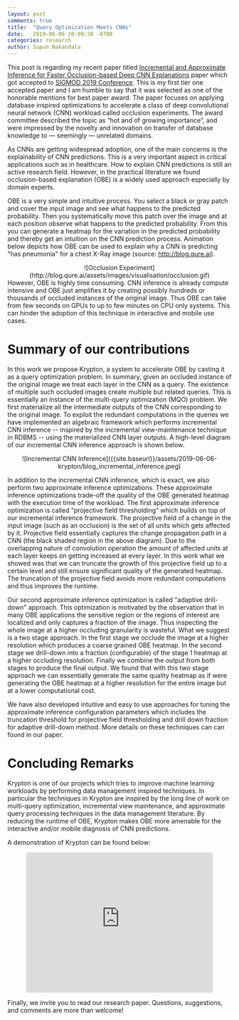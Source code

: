 ```yaml
---
layout: post
comments: true
title:  "Query Optimization Meets CNNs"
date:   2019-06-06 20:09:38 -0700
categories: research
author: Supun Nakandala
---
```


This post is regarding my recent paper titled [Incremental and Approximate Inference for Faster Occlusion-based Deep CNN Explanations](https://adalabucsd.github.io/krypton.html) paper which got accepted to [SIGMOD 2019 Conference](https://sigmod2019.org/). This is my first tier one accepted paper and I am humble to say that it was selected as one of the honorable mentions for best paper award. The paper focuses on applying database inspired optimizations to accelerate a class of deep convolutional neural network (CNN) workload called occlusion experiments. The award committee described the topic as “hot and of growing importance”, and were impressed by the novelty and innovation on transfer of database knowledge to — seemingly — unrelated domains.

As CNNs are getting widespread adoption, one of the main concerns is the explainability of CNN predictions. This is a very important aspect in critical applications such as in healthcare. How to explain CNN predictions is still an active research field. However, in the practical literature we found occlusion-based explanation (OBE) is a widely used approach especially by domain experts.

OBE is a very simple and intuitive process. You select a black or gray patch and cover the input image and see what happens to the predicted probability. Then you systematically move this patch over the image and at each position observe what happens to the predicted probability. From this you can generate a heatmap for the variation in the predicted probability and thereby get an intuition on the CNN prediction process. Animation below depicts how OBE can be used to explain why a CNN is predicting "has pneumonia" for a chest X-Ray image (source: http://blog.qure.ai).
<div align="center" markdown="1">
![Occlusion Experiment](http://blog.qure.ai/assets/images/visualisation/occlusion.gif)
</div>
However, OBE is highly time consuming. CNN inference is already compute intensive and OBE just amplifies it by creating possibly hundreds or thousands of occluded instances of the original image. Thus OBE can take from few seconds on GPUs to up to few minutes on CPU only systems. This can hinder the adoption of this technique in interactive and mobile use cases.

Summary of our contributions
============================

In this work we propose Krypton, a system to accelerate OBE by casting it as a query optimization problem. In summary, given an occluded instance of the original image we treat each layer in the CNN as a query. The existence of multiple such occluded images create multiple but related queries. This is essentially an instance of the multi-query optimization (MQO) problem. We first materialize all the intermediate outputs of the CNN corresponding to the original image.
To exploit the redundant computations in the queries we have implemented an algebraic framework which performs incremental CNN inference -- inspired by the incremental view-maintenance technique in RDBMS -- using the materialized CNN layer outputs. A high-level diagram of our incremental CNN inference approach is shown below.

<div align="center" markdown="1">
![Incremental CNN Inference]({{site.baseurl}}/assets/2019-06-06-krypton/blog_incremental_inference.jpeg)
</div>

In addition to the incremental CNN inference, which is exact, we also perform two approximate inference optimizations. These approximate inference optimizations trade-off the quality of the OBE generated heatmap with the execution time of the workload. The first approximate inference optimization is called "projective field thresholding" which builds on top of our incremental inference framework. The projective field of a change in the input image (such as an occlusion) is the set of all units which gets affected by it. Projective field essentially captures the change propagation path in a CNN (the black shaded region in the above diagram). Due to the overlapping nature of convolution operation the amount of affected units at each layer keeps on getting increased at every layer. In this work what we showed was that we can truncate the growth of this projective field up to a certain level and still ensure significant quality of the generated heatmap. The truncation of the projective field avoids more redundant computations and thus improves the runtime.

Our second approximate inference optimization is called "adaptive drill-down" approach. This optimization is motivated by the observation that in many OBE applications the sensitive region or the regions of interest are localized and only captures a fraction of the image. Thus inspecting the whole image at a higher occluding granularity is wasteful. What we suggest is a two stage approach. In the first stage we occlude the image at a higher resolution which produces a coarse grained OBE heatmap. In the second stage we drill-down into a fraction (configurable) of the stage 1 heatmap at a higher occluding resolution. Finally we combine the output from both stages to produce the final output. We found that with this two stage approach we can essentially generate the same quality heatmap as if were generating the OBE heatmap at a higher resolution for the entire image but at a lower computational cost.

We have also developed intuitive and easy to use approaches for tuning the approximate inference configuration parameters which includes the truncation threshold for projective field thresholding and drill down fraction for adaptive drill-down method. More details on these techniques can can found in our paper.

Concluding Remarks
==================
Krypton is one of our projects which tries to improve machine learning workloads by performing data management inspired techniques. In particular the techniques in Krypton are inspired by the long line of work on multi-query optimization, incremental view maintenance, and approximate query processing techniques in the data management literature. By reducing the runtime of OBE, Krypton makes OBE more amenable for the interactive and/or mobile diagnosis of CNN predictions.

A demonstration of Krypton can be found below:

<div align="center" markdown="1">
<iframe width="420" height="315" src="https://www.youtube.com/embed/1OWddbd4n6Y" frameborder="0" allow="accelerometer; autoplay; encrypted-media; gyroscope; picture-in-picture" allowfullscreen></iframe>
</div>

Finally, we invite you to read our research paper. Questions, suggestions, and comments are more than welcome!
